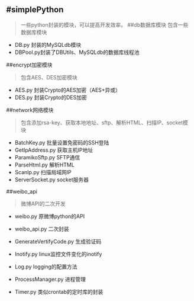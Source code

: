 #simplePython
---
>一些python封装的模块，可以提高开发效率。
##db数据库模块
>包含一些数据库模块

* DB.py 封装的MySQLdb模块
* DBPool.py封装了DBUtils、MySQLdb的数据库线程池

##encrypt加密模块
>包含AES、DES加密模块

* AES.py 封装Crypto的AES加密（AES+异或）
* DES.py 封装Crypto的DES加密

##network网络模块
>包含添加rsa-key、获取本地地址、sftp、解析HTML、扫描IP、socket模块

* BatchKey.py 批量设置免密码的SSH登陆
* GetIpAddress.py 获取主机IP地址
* ParamikoSftp.py SFTP通信
* ParseHtml.py 解析HTML
* ScanIp.py 扫描局域网IP
* ServerSocket.py socket服务器

##weibo_api
>微博API的二次开发

* weibo.py 原微博python的API
* weibo_api.py 二次封装

* GenerateVertifyCode.py 生成验证码
* Inotify.py linux监控文件变化的inotify
* Log.py logging的配置方法
* ProcessManager.py 进程管理
* Timer.py 类似crontab的定时库的封装
